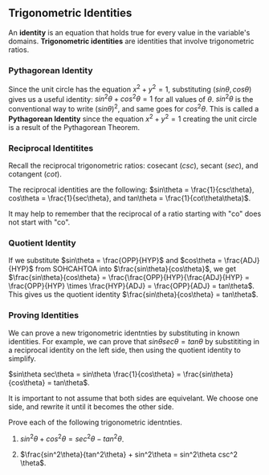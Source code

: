 Trigonometric Identities
-------

An **identity** is an equation that holds true for every value in the variable's domains. **Trigonometric identities** are identities that involve trigonometric ratios.

### Pythagorean Identity

Since the unit circle has the equation $x^2 + y^2 = 1$, substituting $(sin\theta, cos\theta)$ gives us a useful identity: $sin^2\theta+ cos^2\theta = 1$ for all values of $\theta$. $sin^2\theta$ is the conventional way to write $(sin\theta)^2$, and same goes for $cos^2\theta$. This is called a **Pythagorean Identity** since the equation $x^2 + y^2 = 1$ creating the unit circle is a result of the Pythagorean Theorem.


### Reciprocal Identitites

Recall the reciprocal trigonometric ratios: cosecant ($csc$), secant ($sec$), and cotangent ($cot$).

The reciprocal identities are the following: $sin\theta = \frac{1}{csc\theta}, cos\theta = \frac{1}{sec\theta}, and tan\theta = \frac{1}{cot\theta\theta)$.

It may help to remember that the reciprocal of a ratio starting with "co" does not start with "co".


### Quotient Identity

If we substitute $sin\theta = \frac{OPP}{HYP}$ and $cos\theta = \frac{ADJ}{HYP}$ from SOHCAHTOA into $\frac{sin\theta}{cos\theta}$, we get $\frac{sin\theta}{cos\theta} = \frac{\frac{OPP}{HYP}{\frac{ADJ}{HYP} = \frac{OPP}{HYP} \times \frac{HYP}{ADJ} = \frac{OPP}{ADJ} = tan\theta$. This gives us the quotient identity $\frac{sin\theta}{cos\theta} = tan\theta$.


### Proving Identities

We can prove a new trigonometric identnties by substituting in known identities. For example, we can prove that $sin\theta sec\theta = tan\theta$ by substititing in a reciprocal identity on the left side, then using the quotient identity to simplify.

$sin\theta sec\theta = sin\theta \frac{1}{cos\theta} = \frac{sin\theta}{cos\theta} = tan\theta$.

It is important to not assume that both sides are equivelant. We choose one side, and rewrite it until it becomes the other side.


Prove each of the following trigonometric identnties.

1. $sin^2⁡\theta+cos^2\theta = sec^2⁡\theta − tan^2\theta$.

2. $\frac{sin^2\theta}{tan^2\theta} + sin^2\theta = sin^2\theta csc^2 \theta$.
